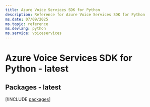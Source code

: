 ```yaml
---
title: Azure Voice Services SDK for Python
description: Reference for Azure Voice Services SDK for Python
ms.date: 07/09/2025
ms.topic: reference
ms.devlang: python
ms.service: voiceservices
---
```

# Azure Voice Services SDK for Python - latest
## Packages - latest
[!INCLUDE [packages](voice-services-index.md)]